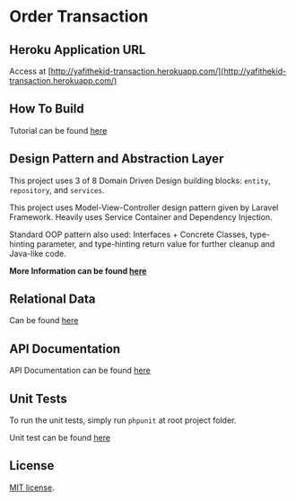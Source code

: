 # Order Transaction

## Heroku Application URL

Access at [http://yafithekid-transaction.herokuapp.com/](http://yafithekid-transaction.herokuapp.com/)

## How To Build

Tutorial can be found [here](https://github.com/yafithekid/order-transaction/wiki/How-To-Build)

## Design Pattern and Abstraction Layer

This project uses 3 of 8 Domain Driven Design building blocks: `entity`, `repository`, and `services`. 

This project uses Model-View-Controller design pattern given by Laravel Framework. Heavily uses Service Container and Dependency Injection.

Standard OOP pattern also used: Interfaces + Concrete Classes, type-hinting parameter, and type-hinting return value for further cleanup and Java-like code.

**More Information can be found [here](https://github.com/yafithekid/order-transaction/wiki/Abstraction-Layer)**

## Relational Data

Can be found [here](https://github.com/yafithekid/order-transaction/wiki/Relational-Data)

## API Documentation

API Documentation can be found [here](https://github.com/yafithekid/order-transaction/wiki/REST-API-Endpoints-V1)

## Unit Tests

To run the unit tests, simply run `phpunit` at root project folder.

Unit test can be found [here](https://github.com/yafithekid/order-transaction/tree/master/tests)

## License

[MIT license](http://opensource.org/licenses/MIT).
